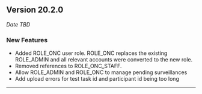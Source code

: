 
## Version 20.2.0
_Date TBD_

### New Features
* Added ROLE_ONC user role. ROLE_ONC replaces the existing ROLE_ADMIN and all relevant accounts were converted to the new role.
* Removed references to ROLE_ONC_STAFF.
* Allow ROLE_ADMIN and ROLE_ONC to manage pending surveillances
* Add upload errors for test task id and participant id being too long

---
